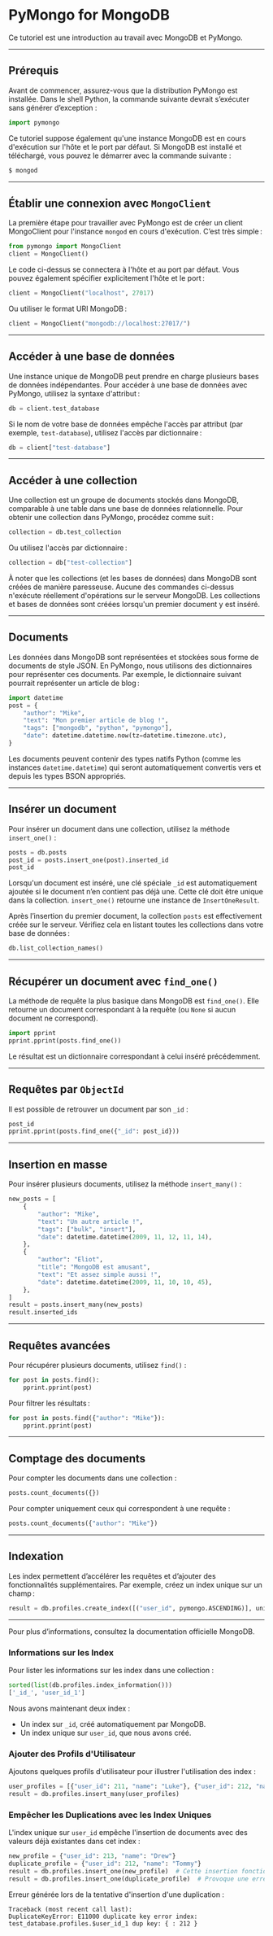 
# PyMongo for MongoDB
Ce tutoriel est une introduction au travail avec MongoDB et PyMongo.

---

## Prérequis
Avant de commencer, assurez-vous que la distribution PyMongo est installée. Dans le shell Python, la commande suivante devrait s’exécuter sans générer d’exception :

```python
import pymongo
```

Ce tutoriel suppose également qu'une instance MongoDB est en cours d'exécution sur l'hôte et le port par défaut. Si MongoDB est installé et téléchargé, vous pouvez le démarrer avec la commande suivante :

```bash
$ mongod
```

---

## Établir une connexion avec `MongoClient`
La première étape pour travailler avec PyMongo est de créer un client MongoClient pour l'instance `mongod` en cours d'exécution. C’est très simple :

```python
from pymongo import MongoClient
client = MongoClient()
```

Le code ci-dessus se connectera à l'hôte et au port par défaut. Vous pouvez également spécifier explicitement l'hôte et le port :

```python
client = MongoClient("localhost", 27017)
```

Ou utiliser le format URI MongoDB :

```python
client = MongoClient("mongodb://localhost:27017/")
```

---

## Accéder à une base de données
Une instance unique de MongoDB peut prendre en charge plusieurs bases de données indépendantes. Pour accéder à une base de données avec PyMongo, utilisez la syntaxe d'attribut :

```python
db = client.test_database
```

Si le nom de votre base de données empêche l'accès par attribut (par exemple, `test-database`), utilisez l'accès par dictionnaire :

```python
db = client["test-database"]
```

---

## Accéder à une collection
Une collection est un groupe de documents stockés dans MongoDB, comparable à une table dans une base de données relationnelle. Pour obtenir une collection dans PyMongo, procédez comme suit :

```python
collection = db.test_collection
```

Ou utilisez l'accès par dictionnaire :

```python
collection = db["test-collection"]
```

À noter que les collections (et les bases de données) dans MongoDB sont créées de manière paresseuse. Aucune des commandes ci-dessus n'exécute réellement d'opérations sur le serveur MongoDB. Les collections et bases de données sont créées lorsqu'un premier document y est inséré.

---

## Documents
Les données dans MongoDB sont représentées et stockées sous forme de documents de style JSON. En PyMongo, nous utilisons des dictionnaires pour représenter ces documents. Par exemple, le dictionnaire suivant pourrait représenter un article de blog :

```python
import datetime
post = {
    "author": "Mike",
    "text": "Mon premier article de blog !",
    "tags": ["mongodb", "python", "pymongo"],
    "date": datetime.datetime.now(tz=datetime.timezone.utc),
}
```

Les documents peuvent contenir des types natifs Python (comme les instances `datetime.datetime`) qui seront automatiquement convertis vers et depuis les types BSON appropriés.

---

## Insérer un document
Pour insérer un document dans une collection, utilisez la méthode `insert_one()` :

```python
posts = db.posts
post_id = posts.insert_one(post).inserted_id
post_id
```

Lorsqu'un document est inséré, une clé spéciale `_id` est automatiquement ajoutée si le document n’en contient pas déjà une. Cette clé doit être unique dans la collection. `insert_one()` retourne une instance de `InsertOneResult`.

Après l’insertion du premier document, la collection `posts` est effectivement créée sur le serveur. Vérifiez cela en listant toutes les collections dans votre base de données :

```python
db.list_collection_names()
```

---

## Récupérer un document avec `find_one()`
La méthode de requête la plus basique dans MongoDB est `find_one()`. Elle retourne un document correspondant à la requête (ou `None` si aucun document ne correspond).

```python
import pprint
pprint.pprint(posts.find_one())
```

Le résultat est un dictionnaire correspondant à celui inséré précédemment.

---

## Requêtes par `ObjectId`
Il est possible de retrouver un document par son `_id` :

```python
post_id
pprint.pprint(posts.find_one({"_id": post_id}))
```

---

## Insertion en masse
Pour insérer plusieurs documents, utilisez la méthode `insert_many()` :

```python
new_posts = [
    {
        "author": "Mike",
        "text": "Un autre article !",
        "tags": ["bulk", "insert"],
        "date": datetime.datetime(2009, 11, 12, 11, 14),
    },
    {
        "author": "Eliot",
        "title": "MongoDB est amusant",
        "text": "Et assez simple aussi !",
        "date": datetime.datetime(2009, 11, 10, 10, 45),
    },
]
result = posts.insert_many(new_posts)
result.inserted_ids
```

---

## Requêtes avancées
Pour récupérer plusieurs documents, utilisez `find()` :

```python
for post in posts.find():
    pprint.pprint(post)
```

Pour filtrer les résultats :

```python
for post in posts.find({"author": "Mike"}):
    pprint.pprint(post)
```

---

## Comptage des documents
Pour compter les documents dans une collection :

```python
posts.count_documents({})
```

Pour compter uniquement ceux qui correspondent à une requête :

```python
posts.count_documents({"author": "Mike"})
```

---

## Indexation
Les index permettent d’accélérer les requêtes et d’ajouter des fonctionnalités supplémentaires. Par exemple, créez un index unique sur un champ :

```python
result = db.profiles.create_index([("user_id", pymongo.ASCENDING)], unique=True)
```

---

Pour plus d’informations, consultez la documentation officielle MongoDB.


### Informations sur les Index

Pour lister les informations sur les index dans une collection :

```python
sorted(list(db.profiles.index_information()))
['_id_', 'user_id_1']
```

Nous avons maintenant deux index :
- Un index sur `_id`, créé automatiquement par MongoDB.
- Un index unique sur `user_id`, que nous avons créé.

### Ajouter des Profils d'Utilisateur

Ajoutons quelques profils d'utilisateur pour illustrer l'utilisation des index :

```python
user_profiles = [{"user_id": 211, "name": "Luke"}, {"user_id": 212, "name": "Ziltoid"}]
result = db.profiles.insert_many(user_profiles)
```

### Empêcher les Duplications avec les Index Uniques

L'index unique sur `user_id` empêche l'insertion de documents avec des valeurs déjà existantes dans cet index :

```python
new_profile = {"user_id": 213, "name": "Drew"}
duplicate_profile = {"user_id": 212, "name": "Tommy"}
result = db.profiles.insert_one(new_profile)  # Cette insertion fonctionne.
result = db.profiles.insert_one(duplicate_profile)  # Provoque une erreur.
```

Erreur générée lors de la tentative d'insertion d'une duplication :

```
Traceback (most recent call last):
DuplicateKeyError: E11000 duplicate key error index: test_database.profiles.$user_id_1 dup key: { : 212 }
```
